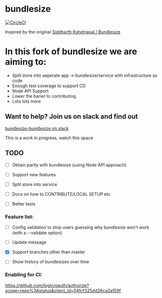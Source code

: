 # bundlesize
[![CircleCI](https://circleci.com/gh/bundlesize/bundlesize.svg?style=svg)](https://circleci.com/gh/bundlesize/bundlesize)

Inspired by the original [Siddharth Kshetrapal / Bundlesize](https://github.com/siddharthkp/bundlesize)

# In this fork of bundlesize we are aiming to:
- Split store into seperate app -> bundlesize/service with infrastructure as code
- Enough test coverage to support CD
- Node API Support
- Lower the barier to contributing
- Lots lots more


## Want to help? Join us on slack and find out
[bundlesize-bundlesize on slack](https://join.slack.com/t/bundlesize-bundlesize/shared_invite/enQtMzUwNjYxNTMwMzcyLWE5NGI4MzZjMjM4MTRlYzllOTMwYzIzZWNjM2MyMjBmMzNjNGM0ZGVhODc2YjFkNzIwMzNkYjk3NzE0MjZkOTc)


This is a work in progress, watch this space
## TODO
- [ ] Obtain parity with bundlesize (using Node API approach)
- [ ] Support new features
- [ ] Split store into service
- [ ] Docs on how to CONTRIBUTE/LOCAL SETUP etc
- [ ] Better tests


### Feature list:
- [ ] Config validation to stop users guessing why bundlesize won't work (with a --validate option)
- [ ] Update message
- [x] Support branches other than master
- [ ] Show history of bundlesizes over time



### Enabling for CI:
https://github.com/login/oauth/authorize?scope=repo%3Astatus&client_id=04fcf325dd26ca2a159f

